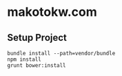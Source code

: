 makotokw.com
==============


## Setup Project

```
bundle install --path=vendor/bundle
npm install
grunt bower:install
```